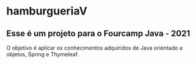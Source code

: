 # hamburgueriaV

## Esse é um projeto para o Fourcamp Java - 2021

O objetivo é aplicar os conhecimentos adquiridos de Java orientado a objetos, Spring e Thymeleaf.